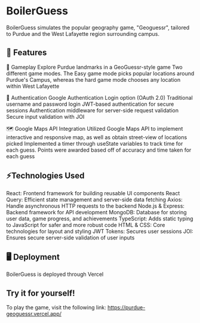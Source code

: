 # BoilerGuess
BoilerGuess simulates the popular geography game, "Geoguessr", tailored to Purdue and the West Lafayette region surrounding campus. 

## 🚀 Features
🌟 Gameplay
Explore Purdue landmarks in a GeoGuessr-style game
Two different game modes. The Easy game mode picks popular locations around Purdue's Campus, whereas the hard game mode chooses any location within West Lafayette

🔐 Authentication
Google Authentication Login option (OAuth 2.0)
Traditional username and password login
JWT-based authentication for secure sessions
Authentication middleware for server-side request validation
Secure input validation with JOI

🗺️ Google Maps API Integration
Utilized Google Maps API to implement interactive and responsive map, as well as obtain street-view of locations picked
Implemented a timer through useState variables to track time for each guess. Points were awarded based off of accuracy and time taken for each guess

## ⚡Technologies Used
React: Frontend framework for building reusable UI components
React Query: Efficient state management and server-side data fetching
Axios: Handle asynchronous HTTP requests to the backend
Node.js & Express: Backend framework for API development
MongoDB: Database for storing user data, game progress, and achievements
TypeScript: Adds static typing to JavaScript for safer and more robust code
HTML & CSS: Core technologies for layout and styling
JWT Tokens: Secures user sessions
JOI: Ensures secure server-side validation of user inputs

## 🖥️ Deployment
BoilerGuess is deployed through Vercel

## Try it for yourself!
To play the game, visit the following link: https://purdue-geoguessr.vercel.app/
